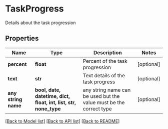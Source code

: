 # TaskProgress

Details about the task progression

## Properties
Name | Type | Description | Notes
------------ | ------------- | ------------- | -------------
**percent** | **float** | Percent of the task progression | [optional] 
**text** | **str** | Text details of the task progress | [optional] 
**any string name** | **bool, date, datetime, dict, float, int, list, str, none_type** | any string name can be used but the value must be the correct type | [optional]

[[Back to Model list]](../README.md#documentation-for-models) [[Back to API list]](../README.md#documentation-for-api-endpoints) [[Back to README]](../README.md)


